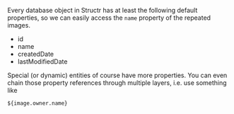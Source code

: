 Every database object in Structr has at least the following default properties, so we can easily access the `name` property of the repeated images.

* id
* name
* createdDate
* lastModifiedDate

Special (or dynamic) entities of course have more properties. You can even chain those property references through multiple layers, i.e. use something like

    ${image.owner.name}
